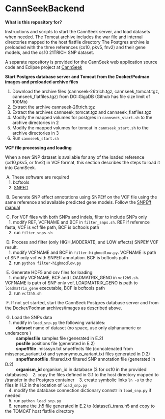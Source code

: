 # CannSeekBackend


**What is this repository for?**

Instructions and scripts to start the CannSeek server, and load datasets when needed. 
The Tomcat archive includes the war file and internal directories mapped to the host flatfile directory
The Postgres archive is preloaded with the three references (cs10, pkv5, fnv2) and their gene models, and the cs10 21TRICH SNP dataset.

A separate repository is provided for the CannSeek web application source code and Eclipse project at [CannSeek](https://bitbucket.org/irridev/iric_portal/src/CannSeek)


**Start Postgres database server and Tomcat from the Docker/Podman images and preloaded archive files**

1. Download the archive files (cannseek-26trich.tgz, cannseek_tomcat.tgz, cannseek_flatfiles.tgz) from DOI:GigaDB (Github has file size limit of 100Mb)
2. Extract the archive cannseek-26trich.tgz
3. Extract the archives cannseek_tomcat.tgz and cannseek_flatfiles.tgz  
4. Modify the mapped volumes for postgres  in ``cannseek_start.sh`` to the archive directories in 2  
5. Modify the mapped volumes for tomcat in ``cannseek_start.sh`` to the archive directories in 3  
6. Run ``cannseek_start.sh``  


**VCF file processing and loading**

When a new SNP dataset is available for any of the loaded reference (cs10,pkv5, or fnv2) in VCF format, this section describes the steps to load it into CannSeek.

&nbsp;A. These software are required  
&nbsp;&nbsp;&nbsp;1. bcftools  
&nbsp;&nbsp;&nbsp;2. [SNPEff](https://pcingola.github.io/SnpEff/)    

&nbsp;B. Generate SNP effect annotations using SNPEff on the VCF file using the same reference and available predicted gene models. Follow the [SNPEff manual](https://pcingola.github.io/SnpEff/snpeff/running)

&nbsp;C. For VCF files with both SNPs and indels, filter to include SNPs only    
&nbsp;&nbsp;&nbsp;1. modify REF, VCFNAME and BCF in ``filter_snps.sh``. REF if reference fasta, VCF is vcf file path, BCF is bcftools path  
&nbsp;&nbsp;&nbsp;2. run ``filter_snps.sh``  
	
&nbsp;D. Process and filter (only HIGH,MODERATE, and LOW effects) SNPEff VCF result.  
&nbsp;&nbsp;&nbsp;1. modify VCFNAME and BCF in ``filter-highmodlow.py``. VCFNAME is path of SNP only vcf with SNPEff annotation. BCF is bcftools path  
&nbsp;&nbsp;&nbsp;2. run ``python filter-highmodlow.py``  
	
&nbsp;E. Generate HDF5 and csv files for loading  
&nbsp;&nbsp;&nbsp;1. modify VCFNAME, BCF and LOADMATRIX\_GENO in ``vcf2h5.sh``. VCFNAME is path of SNP only vcf, LOADMATRIX_GENO is path to ``loadmatrix_gene`` executable,  BCF is bcftools path  
&nbsp;&nbsp;&nbsp;2. run ``vcf2h5.sh``

	
&nbsp;F. If not yet started, start the CannSeek Postgres database server and from the Docker/Podman archives/images as described above.   


&nbsp;G. Load the SNPs data  
&nbsp;&nbsp;&nbsp;1. modify in ``load_snp.py`` the following variables:    
&nbsp;&nbsp;&nbsp;&nbsp;&nbsp;&nbsp;&nbsp;&nbsp;&nbsp;**dataset**  name of dataset (no space, use only alphanumeric or underscore )  
&nbsp;&nbsp;&nbsp;&nbsp;&nbsp;&nbsp;&nbsp;&nbsp;&nbsp;**samplesfile** samples file  (generated in E.2)  
&nbsp;&nbsp;&nbsp;&nbsp;&nbsp;&nbsp;&nbsp;&nbsp;&nbsp;**posfile** positions file (generated in E.2)  
&nbsp;&nbsp;&nbsp;&nbsp;&nbsp;&nbsp;&nbsp;&nbsp;&nbsp;**snpefffile** .misssyn.txt snpeffects file (concatenated from missense_variant.txt and synonymous_variant.txt files generated in D.2)   
&nbsp;&nbsp;&nbsp;&nbsp;&nbsp;&nbsp;&nbsp;&nbsp;&nbsp;**snpeffannotfile** .filtered.txt filtered SNP annotation file (generated in D.2)   
&nbsp;&nbsp;&nbsp;&nbsp;&nbsp;&nbsp;&nbsp;&nbsp;&nbsp;**organism_id** organism_id in database (3 for cs10 in the provided databases) 
&nbsp;&nbsp;&nbsp;2. copy the files defined in G.1 to the host directory mapped to /transfer in the Postgres container 
&nbsp;&nbsp;&nbsp;3. create symbolic links ``ln -s`` to the files in H.2 in the location of ``load_snp.py``    
&nbsp;&nbsp;&nbsp;4. modify the database connection dictionary connstr in ``load_snp.py`` if needed  
&nbsp;&nbsp;&nbsp;5. run ``python load_snp.py``	    
&nbsp;&nbsp;&nbsp;6. rename the .h5 file generated in E.2 to {dataset}_trans.h5 and copy to the TOMCAT host flatfile directory 	
	
